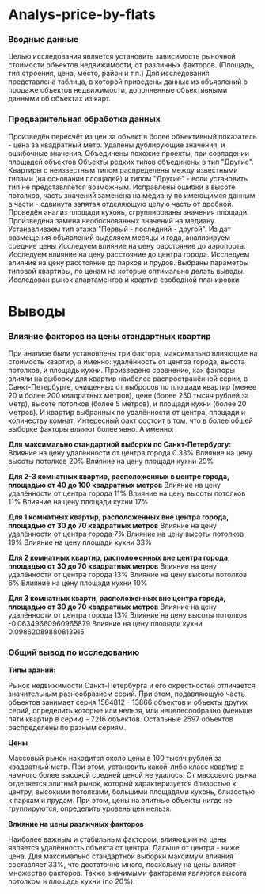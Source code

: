 # Analys-price-by-flats

### Вводные данные

Целью исследования является установить зависимость рыночной стоимости объектов недвижимости, от различных факторов. (Площадь, тип строения, цена, место, район и т.п.)
Для исследования представлена таблица, в которой приведены данные из объявлений о продаже объектов недвижимости, дополненные объективными данными об объектах из карт.

### Предварительная обработка данных

Произведён пересчёт из цен за объект в более объективный показатель - цена за квадратный метр.
Удалены дублирующие значения, и ошибочные значения.
Объединены похожие проекты, при совпадении площадей объектов
Объекты редких типов объединены в тип "Другие".
Квартиры с неизвестным типом распределены между известными типами (на основании площадей) и типом "Другие" - если установить тип не представляется возможным.
Исправлены ошибки в высоте потолков, часть значений заменена на медиану по имеющимся данным, в части - сдвинута запятая отделяющую целую часть от дробной.
Проведён анализ площади кухонь, сгруппированы значения площади. Произведена замена необоснованных значений на медиану.
Устанавливаем тип этажа "Первый - последний - другой".
Из дат размещения объявлений выделяем месяцы и года, анализируем средние цены
Исследуем влияние на цену расстояние до аэропорта.
Исследуем влияние на цену расстояние до центра города.
Исследуем влияние на цену расстояние до парков и прудов.
Выбраны параметры типовой квартиры, по ценам на которые оптимально делать выводы.
Исследован рынок апартаментов и квартир свободной планировки

# Выводы

### Влияние факторов на цены стандартных квартир

При анализе были установлены три фактора, максимально влияющие на стоимость квартир, а именно: удалённость от центра города, высота потолков, и площадь кухни.
Произведено сравнение, как факторы влияли на выборку для квартир наиболее распространённой серии, в Санкт-Петербурге, очищенных от выбросов по площади квартир (менее 20 и более 200 квадратных метров), цене (более 250 тысяч рублей за метр), высоте потолков (более 5 метров), и площади кухни (более 20 метров).
И квартир выбранных по удалённости от центра, площади и количеству комнат.
Интересный факт состоит в том, что в более общей выборке факторы влияют более явно. А именно:

**Для максимально стандартной выборки по Санкт-Петербургу:**
Влияние на цену удалённости от центра города 0.33%
Влияние на цену высоты потолков 20%
Влияние на цену площади кухни 20%

**Для 2-3 комнатных квартир, расположенных в центре города, площадью от 40 до 100 квадратных метров**
Влияние на цену удалённости от центра города 11%
Влияние на цену высоты потолков 11%
Влияние на цену площади кухни 17%

**Для 1 комнатных квартир, расположенных вне центра города, площадью от 30 до 70 квадратных метров**
Влияние на цену удалённости от центра города 7%
Влияние на цену высоты потолков 19%
Влияние на цену площади кухни 33%

**Для 2 комнатных квартир, расположенных вне центра города, площадью от 30 до 70 квадратных метров**
Влияние на цену удалённости от центра города 13%
Влияние на цену высоты потолков 6%
Влияние на цену площади кухни 10%

**Для 3 комнатных кварти, расположенных вне центра города, площадью от 30 до 70 квадратных метров**
Влияние на цену удалённости от центра города 13%
Влияние на цену высоты потолков -0.06349660960965879
Влияние на цену площади кухни 0.09862089880813915

### Общий вывод по исследованию
**Типы зданий:**

Рынок недвижимости Санкт-Петербурга и его окрестностей отличается значительным разнообразием серий. При этом, подавляющую часть объектов занимает серия 1564812 - 13866 объектов и объекты других серий, определить которые или нельзя, или нецелесообразно (меньше пяти квартир в серии) - 7216 объектов.
Остальные 2597 объектов распределены по разным сериям.

**Цены**

Массовый рынок находится около цены в 100 тысяч рублей за квадратный метр. При этом, установить какой-либо класс квартир с намного более высокой средней ценой не удалось.
От массового рынка отделяется элитный рынок, который характеризуется близостью к центру, высокими потолками, большими площадями кухонь, близостью к паркам и прудам.
При этом, цены на элитные объекты нигде не группируются, определить уровень цен нельзя.

**Влияние на цены различных факторов**

Наиболее важным и стабильным фактором, влияющим на цены является удалённость объекта от центра. Дальше от центра - ниже цена. Для максимально стандартной выборки максимум влияния составляет 33%, что достаточно много, поскольку на цены влияет множество факторов. Также значимыми факторами являются высота потолком и площадь кухни (по 20%).

